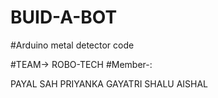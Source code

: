 # BUID-A-BOT
#Arduino metal detector code

#TEAM-> ROBO-TECH
#Member-:

PAYAL SAH
PRIYANKA
GAYATRI
SHALU
AISHAL
